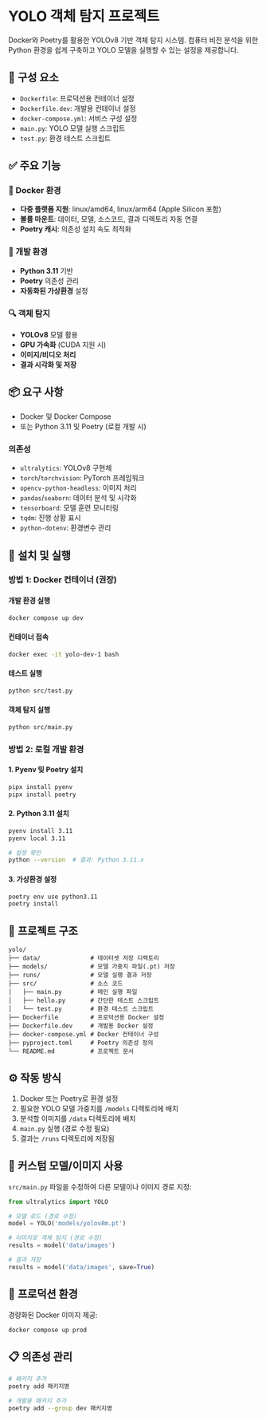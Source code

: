# YOLO 객체 탐지 프로젝트

Docker와 Poetry를 활용한 YOLOv8 기반 객체 탐지 시스템.
컴퓨터 비전 분석을 위한 Python 환경을 쉽게 구축하고 YOLO 모델을 실행할 수 있는 설정을 제공합니다.

## 🔧 구성 요소

- `Dockerfile`: 프로덕션용 컨테이너 설정
- `Dockerfile.dev`: 개발용 컨테이너 설정
- `docker-compose.yml`: 서비스 구성 설정
- `main.py`: YOLO 모델 실행 스크립트
- `test.py`: 환경 테스트 스크립트

## ✅ 주요 기능

### 🐳 Docker 환경
- **다중 플랫폼 지원**: linux/amd64, linux/arm64 (Apple Silicon 포함)
- **볼륨 마운트**: 데이터, 모델, 소스코드, 결과 디렉토리 자동 연결
- **Poetry 캐시**: 의존성 설치 속도 최적화

### 🐍 개발 환경
- **Python 3.11** 기반
- **Poetry** 의존성 관리
- **자동화된 가상환경** 설정

### 🔍 객체 탐지
- **YOLOv8** 모델 활용
- **GPU 가속화** (CUDA 지원 시)
- **이미지/비디오 처리**
- **결과 시각화 및 저장**

## 📦 요구 사항

- Docker 및 Docker Compose
- 또는 Python 3.11 및 Poetry (로컬 개발 시)

### 의존성
- `ultralytics`: YOLOv8 구현체
- `torch`/`torchvision`: PyTorch 프레임워크
- `opencv-python-headless`: 이미지 처리
- `pandas`/`seaborn`: 데이터 분석 및 시각화
- `tensorboard`: 모델 훈련 모니터링
- `tqdm`: 진행 상황 표시
- `python-dotenv`: 환경변수 관리

## 🚀 설치 및 실행

### 방법 1: Docker 컨테이너 (권장)

#### 개발 환경 실행
```bash
docker compose up dev
```

#### 컨테이너 접속
```bash
docker exec -it yolo-dev-1 bash
```

#### 테스트 실행
```bash
python src/test.py
```

#### 객체 탐지 실행
```bash
python src/main.py
```

### 방법 2: 로컬 개발 환경

#### 1. Pyenv 및 Poetry 설치
```bash
pipx install pyenv
pipx install poetry
```

#### 2. Python 3.11 설치
```bash
pyenv install 3.11
pyenv local 3.11

# 설정 확인
python --version  # 결과: Python 3.11.x
```

#### 3. 가상환경 설정
```bash
poetry env use python3.11
poetry install
```

## 📂 프로젝트 구조
```
yolo/
├── data/              # 데이터셋 저장 디렉토리
├── models/            # 모델 가중치 파일(.pt) 저장
├── runs/              # 모델 실행 결과 저장
├── src/               # 소스 코드
│   ├── main.py        # 메인 실행 파일
│   ├── hello.py       # 간단한 테스트 스크립트
│   └── test.py        # 환경 테스트 스크립트
├── Dockerfile         # 프로덕션용 Docker 설정
├── Dockerfile.dev     # 개발용 Docker 설정
├── docker-compose.yml # Docker 컨테이너 구성
├── pyproject.toml     # Poetry 의존성 정의
└── README.md          # 프로젝트 문서
```

## ⚙️ 작동 방식

1. Docker 또는 Poetry로 환경 설정
2. 필요한 YOLO 모델 가중치를 `/models` 디렉토리에 배치
3. 분석할 이미지를 `/data` 디렉토리에 배치
4. `main.py` 실행 (경로 수정 필요)
5. 결과는 `/runs` 디렉토리에 저장됨

## 🧠 커스텀 모델/이미지 사용
`src/main.py` 파일을 수정하여 다른 모델이나 이미지 경로 지정:
```python
from ultralytics import YOLO

# 모델 로드 (경로 수정)
model = YOLO('models/yolov8m.pt')

# 이미지로 객체 탐지 (경로 수정)
results = model('data/images')

# 결과 저장
results = model('data/images', save=True)
```

## 🚁 프로덕션 환경

경량화된 Docker 이미지 제공:
```bash
docker compose up prod
```

## 📋 의존성 관리

```bash
# 패키지 추가
poetry add 패키지명

# 개발용 패키지 추가
poetry add --group dev 패키지명
```